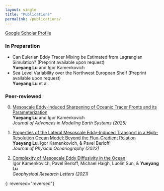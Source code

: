 ```yaml
---
layout: single
title: "Publications"
permalink: /publications/
---
```


[Google Scholar Profile](https://scholar.google.com/schhp?hl=en&as_sdt=0,10)

### In Preparation  
-  Can Eulerian Eddy Tracer Mixing be Estimated from Lagrangian Simulation? (Preprint available upon request) \
    **Yueyang Lu** and Igor Kamenkovich  
-  Sea Level Variability over the Northwest European Shelf (Preprint available upon request) \
    **Yueyang Lu** et al.

### Peer-reviewed
0.  [Mesoscale Eddy-Induced Sharpening of Oceanic Tracer Fronts and its Parameterization][3]  
    **Yueyang Lu** and Igor Kamenkovich  
    *Journal of Advances in Modeling Earth Systems (2025)*
    
0.  [Properties of the Lateral Mesoscale Eddy-Induced Transport in a High-Resolution Ocean Model: Beyond the Flux–Gradient Relation][2]  
    **Yueyang Lu**, Igor Kamenkovich, & Pavel Berloff  
    *Journal of Physical Oceanography (2022)*  
    
0.  [Complexity of Mesoscale Eddy Diffusivity in the Ocean][1]  
    Igor Kamenkovich, Pavel Berloff, Michael Haigh, Luolin Sun, & **Yueyang Lu**  
    *Geophysical Research Letters (2021)*  
    
{: reversed="reversed"}

[mail]: mailto:yl24q@fsu.edu
[3]: /assets/documents/eddy_front.pdf
[2]: /assets/documents/Lu_et_al2022.pdf
[1]: /assets/documents/Kamenkovich_et_al2021.pdf
